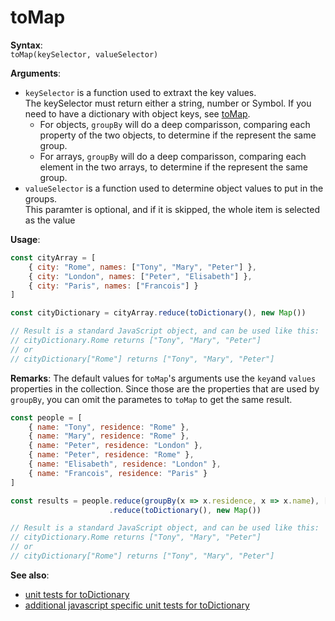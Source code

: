 # toMap
**Syntax**:  
`toMap(keySelector, valueSelector)`

**Arguments**:  
- `keySelector` is a function used to extraxt the key values.  
  The keySelector must return either a string, number or Symbol.
  If you need to have a dictionary with object keys, see [toMap](./toMap.md).
  - For objects, `groupBy` will do a deep comparisson, comparing each property of the two
    objects, to determine if the represent the same group.
  - For arrays, `groupBy` will do a deep comparisson, comparing each element in the two
    arrays, to determine if the represent the same group.
- `valueSelector` is a function used to determine object values to put in the groups.  
  This paramter is optional, and if it is skipped, the whole item is selected as the value

**Usage**:
```javascript
const cityArray = [
    { city: "Rome", names: ["Tony", "Mary", "Peter"] },
    { city: "London", names: ["Peter", "Elisabeth"] },
    { city: "Paris", names: ["Francois"] }
]

const cityDictionary = cityArray.reduce(toDictionary(), new Map())

// Result is a standard JavaScript object, and can be used like this:
// cityDictionary.Rome returns ["Tony", "Mary", "Peter"]
// or
// cityDictionary["Rome"] returns ["Tony", "Mary", "Peter"]
```

**Remarks**:
The default values for `toMap`'s arguments use the `key`and `values` properties
in the collection. Since those are the properties that are used by `groupBy`, you can
omit the parametes to `toMap` to get the same result.

```javascript
const people = [
    { name: "Tony", residence: "Rome" },
    { name: "Mary", residence: "Rome" },
    { name: "Peter", residence: "London" },
    { name: "Peter", residence: "Rome" },
    { name: "Elisabeth", residence: "London" },
    { name: "Francois", residence: "Paris" }
]

const results = people.reduce(groupBy(x => x.residence, x => x.name), [])
                      .reduce(toDictionary(), new Map())

// Result is a standard JavaScript object, and can be used like this:
// cityDictionary.Rome returns ["Tony", "Mary", "Peter"]
// or
// cityDictionary["Rome"] returns ["Tony", "Mary", "Peter"]
```

**See also**:
- [unit tests for toDictionary](../tests/toDictionary.tests.ts)
- [additional javascript specific unit tests for toDictionary](../tests/toDictionary.assertions.tests.ts)
